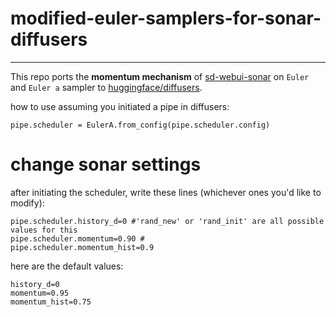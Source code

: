 # modified-euler-samplers-for-sonar-diffusers

----

This repo ports the **momentum mechanism** of [sd-webui-sonar](https://github.com/Kahsolt/stable-diffusion-webui-sonar) on `Euler` and `Euler a` sampler to [huggingface/diffusers](https://github.com/huggingface/diffusers). 

how to use assuming you initiated a pipe in diffusers:
```
pipe.scheduler = EulerA.from_config(pipe.scheduler.config)
```
# change sonar settings
after initiating the scheduler, write these lines (whichever ones you'd like to modify):
```
pipe.scheduler.history_d=0 #'rand_new' or 'rand_init' are all possible values for this
pipe.scheduler.momentum=0.90 #
pipe.scheduler.momentum_hist=0.9
```
here are the default values:
```
history_d=0
momentum=0.95
momentum_hist=0.75
```
